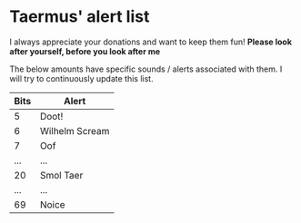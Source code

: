 # Taermus' alert list

I always appreciate your donations and want to keep them fun! **Please look after yourself, before you look after me** 

The below amounts have specific sounds / alerts associated with them. I will try to continuously update this list.

|Bits|Alert|
|----|-------|
| 5  | Doot!|
| 6  | Wilhelm Scream|  
| 7 | Oof | 
|... |... |
|20|Smol Taer|
|...|...|
| 69 | Noice |
